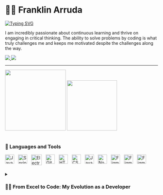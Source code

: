 
# 🏄‍♂️ Franklin Arruda

<!--**`Computer Science Student (Developer)`**-->
<p align="left">
  <a href="https://git.io/typing-svg"><img src="https://readme-typing-svg.demolab.com?font=&pause=1000&color=BB8526&background=FFEF3000&width=435&lines=I+am+a+Computer+Science+Student;and+I+love+learning+how+to+code" alt="Typing SVG" /></a>
</p>
<!--
<p align="left">
  <a href="https://git.io/typing-svg"><img src="https://readme-typing-svg.demolab.com?font=&pause=1000&color=BB8526&background=FFEF3000&width=435&lines=I+am+a+Software+Engineer+in+the+making;Dedicated+to+Writing+Clean+Code;Experienced+in+Java+and+Backend+Technologies" alt="Typing SVG" /></a>
</p> -->



I am incredibly passionate about continuous learning and thrive on engaging in critical thinking. The ability to solve problems by coding is what truly challenges me and keeps me motivated despite the challenges along the way.

  <p align="left"> 
     <!-- <a href="https://github.com/FranklinArruda?tab=followers">
          <img alt="followers" title="Follow me on Github" src="https://custom-icon-badges.demolab.com/github/followers/FranklinArruda?color=236ad3&labelColor=1155ba&style=for-the-badge&logo=person-add&label=Follow&logoColor=white"/></a>
      <a href="https://github.com/FranklinArruda?tab=repositories&sort=stargazers">
          <img alt="total stars" title="Total stars on GitHub" src="https://custom-icon-badges.demolab.com/github/stars/FranklinArruda?color=55960c&style=for-the-badge&labelColor=488207&logo=star"/></a>   -->
      <a href="https://www.linkedin.com/in/FranklinArruda/" target="_blank">
          <img src="https://img.shields.io/badge/-LinkedIn-%230077B5?style=for-the-badge&logo=linkedin&logoColor=white" target="_blank">
      </a>
      <a href="https://franklinarruda.github.io/my-online-portfolio/" target="_blank">
          <img src="https://img.shields.io/badge/See My Portfolio-%23FF5722?style=for-the-badge&logo=&logoColor=white">
      </a>
    <!--  
    <a href = "mailto:franklinarrudaa@gmail.com">
          <img src="https://img.shields.io/badge/-Gmail-%23333?style=for-the-badge&logo=gmail&logoColor=white" target="_blank">
      </a>
  <!-- WHAT SAP   <a href="https://wa.me/3530830785477" target="_blank"><img src="https://img.shields.io/badge/WhatsApp-25D366?style=for-the-badge&logo=whatsapp&logoColor=white" target="_blank"></a>  -->
   </p>


---
<!--### 📊 Stats-->

<div align="left">
  <img height="200em" src="https://github-readme-stats.vercel.app/api?username=FranklinArruda&show_icons=true&count_private=true&hide_border=true&title_color=FFFFFFFF&icon_color=BB8526&text_color=A0A9A3FF&bg_color=0d1117"/>
  <img height="165em" src="https://github-readme-stats.vercel.app/api/top-langs/?username=FranklinArruda&layout=compact&hide_border=true&title_color=FFFFFFFF&text_color=D0DCD4FF&bg_color=0d1117"/>
</div>
<br />


### 🧰 Languages and Tools
          
<img align="left" alt="Java" width="30px" style="padding-right:10px;" src="https://cdn.jsdelivr.net/gh/devicons/devicon/icons/java/java-original.svg"/>
<img align="left" alt="Spring" width="30px" style="padding-right:10px;" src="https://cdn.jsdelivr.net/gh/devicons/devicon@latest/icons/spring/spring-original.svg" />
 <img align="left" alt="Electron" width="35px" style="padding-right:10px;"  src="https://cdn.jsdelivr.net/gh/devicons/devicon@latest/icons/electron/electron-original.svg" />
          
          
<img align="left" alt="Git" width="30px" style="padding-right:10px;" src="https://cdn.jsdelivr.net/gh/devicons/devicon/icons/git/git-original.svg" />
<img align="left" alt="HTML" width="30px" style="padding-right:10px;" src="https://cdn.jsdelivr.net/gh/devicons/devicon/icons/html5/html5-plain.svg" />
<img align="left" alt="CSS" width="30px" style="padding-right:10px;" src="https://cdn.jsdelivr.net/gh/devicons/devicon/icons/css3/css3-plain.svg" />
<img align="left" alt="JavaScript" width="30px" style="padding-right:10px;" src="https://cdn.jsdelivr.net/gh/devicons/devicon/icons/javascript/javascript-plain.svg" />
 <img align="left" alt="NodeJS" width="30px" style="padding-right:10px;" src="https://cdn.jsdelivr.net/gh/devicons/devicon/icons/nodejs/nodejs-original.svg" />    

<img align="left" alt="Figma" width="30px" style="padding-right:10px;" src="https://cdn.jsdelivr.net/gh/devicons/devicon/icons/figma/figma-original.svg" />
<img align="left" alt="Figma" width="30px" style="padding-right:10px;" 
  src="https://cdn.jsdelivr.net/gh/devicons/devicon/icons/mysql/mysql-original.svg"/>
<img align="left" alt="Figma" width="30px" style="padding-right:10px;" 
  src="https://cdn.jsdelivr.net/gh/devicons/devicon/icons/vscode/vscode-original.svg"/>                 
          
<br />

#

<details> 
<summary><h3>👨‍💻 From Excel to Code: My Evolution as a Developer</h3></summary>
   
I began my coding journey as a naive computer science student with absolutely no prior experience or knowledge. During my first year, I often considered giving up due to the overwhelming number of tools, software, and projects available out there.

Entering my second year in the Bachelor's Degree program in computer science and information technology, I decided to take matters into my own hands and leverage my skills in Excel. As an international student studying abroad, staying organized was crucial to my success. So I created a set of impressive spreadsheets that served a dual purpose: helping me manage my expenses and organizing my studies as well as my personal life.

Inspired by the effectiveness of my spreadsheets, I came up with an idea to expand their utility. I envisioned creating personal projects based on these spreadsheets that could be shared with fellow international students facing similar challenges. By transforming my spreadsheets into practical tools, I aimed to provide valuable resources to others navigating life abroad.

Since more than half of my classmates at college are from abroad, my goal has been to provide practical resources and support for international students such as guiding them on how to be more organized, adjusting taxes on Revenue and so forth. I'm truly passionate about creating impactful projects that benefit this community.

Since then, I've pushed myself to enter the industry as a front-end or back-end developer through internships, showcasing my personal projects. Despite the challenges of being a beginner, and as I am a self-taught English student. I've always believed in the possibility of success. Now, I'm ready to embrace discomfort once more and pursue my goals to become a Developer.

<br/>

<p align="left"> <img src="https://komarev.com/ghpvc/?username=FranklinArruda&label=Profile%20views&color=f22558&style=flat" alt="FranklinArruda" /> </p>
